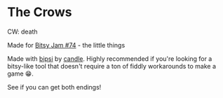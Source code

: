 # The Crows

CW: death

Made for [Bitsy Jam #74](https://itch.io/jam/bitsy-74-the-little-things) - the little things

Made with [bipsi](https://kool.tools/bipsi/) by [candle](https://kool.tools/). Highly recommended if you're looking for a bitsy-like tool that doesn't require a ton of fiddly workarounds to make a game 😁.

See if you can get both endings!